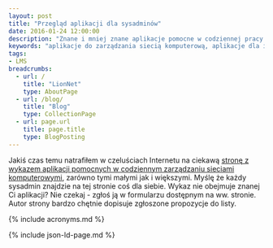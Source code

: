 ```yaml
---
layout: post
title: "Przegląd aplikacji dla sysadminów"
date: 2016-01-24 12:00:00
description: "Znane i mniej znane aplikacje pomocne w codziennej pracy sysadmina"
keywords: "aplikacje do zarządzania siecią komputerową, aplikacje dla it"
tags:
- LMS
breadcrumbs:
  - url: /
    title: "LionNet"
    type: AboutPage
  - url: /blog/
    title: "Blog"
    type: CollectionPage
  - url: page.url
    title: page.title
    type: BlogPosting
---
```


Jakiś czas temu natrafiłem w czeluściach Internetu na ciekawą 
[stronę z wykazem aplikacji pomocnych w codziennym zarządzaniu sieciami komputerowymi](http://sysadmin.it-landscape.info/),
zarówno tymi małymi jak i większymi. Myślę że każdy sysadmin znajdzie na tej 
stronie coś dla siebie. Wykaz nie obejmuje znanej Ci aplikacji? Nie czekaj - 
zgłoś ją w formularzu dostępnym na ww. stronie. Autor strony bardzo chętnie dopisuje 
zgłoszone propozycje do listy.


{% include acronyms.md %}

{% include json-ld-page.md %}
